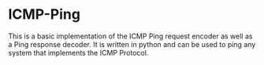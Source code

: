# ICMP-Ping
This is a basic implementation of the ICMP Ping request encoder as well as a Ping response decoder. It is written in python and can be used to ping any system that implements the ICMP Protocol.
